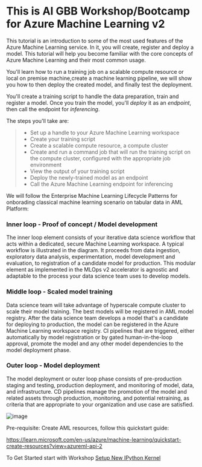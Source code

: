 # This is AI GBB Workshop/Bootcamp for Azure Machine Learning v2

This tutorial is an introduction to some of the most used features of the Azure Machine Learning service.  In it, you will create, register and deploy a model. This tutorial will help you become familiar with the core concepts of Azure Machine Learning and their most common usage. 

You'll learn how to run a training job on a scalable compute resource or local on premise machine,create a machine learning pipeline, we will show you how to then deploy the created model, and finally test the deployment.

You'll create a training script to handle the data preparation, train and register a model. Once you train the model, you'll *deploy* it as an *endpoint*, then call the endpoint for *inferencing*.

The steps you'll take are:

> * Set up a handle to your Azure Machine Learning workspace 
> * Create your training script
> * Create a scalable compute resource, a compute cluster 
> * Create and run a command job that will run the training script on the compute cluster, configured with the appropriate job environment
> * View the output of your training script
> * Deploy the newly-trained model as an endpoint
> * Call the Azure Machine Learning endpoint for inferencing


We will follow the Enterprise Machine Learning Lifecycle Patterns for onborading  classical machine learning scenario on tabular data in AML Platform:

### Inner loop - Proof of concept / Model development

The inner loop element consists of your iterative data science workflow that acts within a dedicated, secure Machine Learning workspace. A typical workflow is illustrated in the diagram. It proceeds from data ingestion, exploratory data analysis, experimentation, model development and evaluation, to registration of a candidate model for production. This modular element as implemented in the MLOps v2 accelerator is agnostic and adaptable to the process your data science team uses to develop models.


### Middle loop - Scaled model training

Data science team will take advantage of hyperscale compute cluster to scale their model training.  The best models will be registered in AML model registry. After the data science team develops a model that's a candidate for deploying to production, the model can be registered in the Azure Machine Learning workspace registry. CI pipelines that are triggered, either automatically by model registration or by gated human-in-the-loop approval, promote the model and any other model dependencies to the model deployment phase.



### Outer loop - Model deployment 

The model deployment or outer loop phase consists of pre-production staging and testing, production deployment, and monitoring of model, data, and infrastructure. CD pipelines manage the promotion of the model and related assets through production, monitoring, and potential retraining, as criteria that are appropriate to your organization and use case are satisfied.

![image](https://github.com/azeltov/aigbb-aml-bootcamp/assets/5873303/e0575c72-2c32-4c83-9660-82c34993027b)

Pre-requisite: Create AML resources, follow this quickstart guide:

https://learn.microsoft.com/en-us/azure/machine-learning/quickstart-create-resources?view=azureml-api-2


To Get Started start with Workshop [Setup New IPython Kernel](00_SetupIpythonKernel.ipynb)



